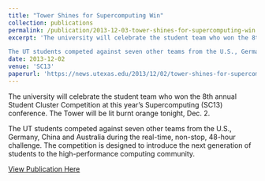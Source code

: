```yaml
---
title: "Tower Shines for Supercomputing Win"
collection: publications
permalink: /publication/2013-12-03-tower-shines-for-supercomputing-win
excerpt: 'The university will celebrate the student team who won the 8th annual Student Cluster Competition at this year’s Supercomputing (SC13) conference. The Tower will be lit burnt orange tonight, Dec. 2.

The UT students competed against seven other teams from the U.S., Germany, China and Australia during the real-time, non-stop, 48-hour challenge. The competition is designed to introduce the next generation of students to the high-performance computing community.'
date: 2013-12-02
venue: 'SC13'
paperurl: 'https://news.utexas.edu/2013/12/02/tower-shines-for-supercomputing-win/'
---
```

The university will celebrate the student team who won the 8th annual Student Cluster Competition at this year’s Supercomputing (SC13) conference. The Tower will be lit burnt orange tonight, Dec. 2.

The UT students competed against seven other teams from the U.S., Germany, China and Australia during the real-time, non-stop, 48-hour challenge. The competition is designed to introduce the next generation of students to the high-performance computing community.

[View Publication Here](https://news.utexas.edu/2013/12/02/tower-shines-for-supercomputing-win/)

